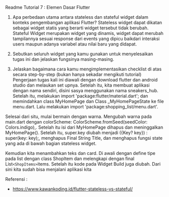  Readme Tutorial 7 : Elemen Dasar Flutter
 
 1. Apa perbedaan utama antara stateless dan stateful widget dalam konteks pengembangan aplikasi Flutter?
 Stateless widget dapat dikatan sebagai widget statis yang berarti widget tersebut tidak berubah. 
 Stateful Widget merupakan widget yang dinamis, widget dapat merubah tampilannya sesuai response dari events yang dipicu baikdari interaksi users maupun adanya variabel atau nilai baru yang didapat.

 2. Sebutkan seluruh widget yang kamu gunakan untuk menyelesaikan tugas ini dan jelaskan fungsinya masing-masing.


 3. Jelaskan bagaimana cara kamu mengimplementasikan checklist di atas secara step-by-step (bukan hanya sekadar mengikuti tutorial)
Pengerjaan tugas kali ini diawali dengan download flutter dan android studio dan melaukan set upnya.  Setelah itu, kita membuat aplikasi dengan nama sendiri, disini sasya menggunakan nama sneakers_hub. Setelah itu, melakukan import 'package:flutter/material.dart'; dan memindahkan class MyHomePage dan Class _MyHomePageState ke file menu.dart. Lalu melakukan import 'package:shopping_list/menu.dart'. 

Selesai dari situ, mulai bermain dengan warna. Mengubah warna pada main.dart dengan colorScheme: ColorScheme.fromSeed(seedColor: Colors.indigo),. Setelah itu isi dari MyHomePage dihapus dan meninggalkan MyHomePage(). Setelah itu, super.key diubah menjadi ({Key? key}) : super(key: key);, menghapus Final String Title, dan menghapus fungsi state yang ada di bawah bagian stateless widget.

Kemudian kita menambahkan teks dan card. Di awali dengan define tipe pada list dengan class ShopItem dan melengkapi dengan final List`<ShopItems>`items. Setelah itu kode pada Widget Build juga diubah. Dari sini kita sudah bisa menjalani aplikasi kita

 Referensi :
 - https://www.kawankoding.id/flutter-stateless-vs-stateful/
